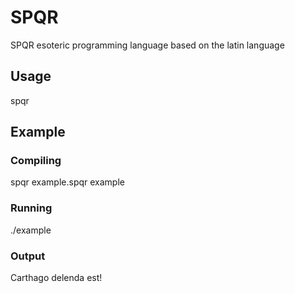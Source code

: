 # SPQR
SPQR esoteric programming language based on the latin language

## Usage

spqr <input-filename> <output-filename>

## Example

### Compiling

spqr example.spqr example

### Running

./example

### Output

Carthago delenda est!